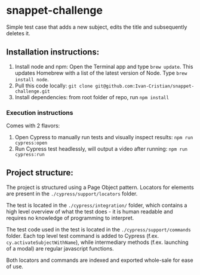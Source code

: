 # snappet-challenge

Simple test case that adds a new subject, edits the title and subsequently deletes it.

## Installation instructions:
1. Install node and npm:
Open the Terminal app and type `brew update`. This updates Homebrew with a list of the latest version of Node.
Type `brew install node`.
2. Pull this code locally:
`git clone git@github.com:Ivan-Cristian/snappet-challenge.git`
3. Install dependencies:
from root folder of repo, run `npm install`

### Execution instructions
Comes with 2 flavors:
1. Open Cypress to manually run tests and visually inspect results: `npm run cypress:open`
2. Run Cypress test headlessly, will output a video after running: `npm run cypress:run`

## Project structure:
The project is structured using a Page Object pattern. Locators for elements are present in the `./cypress/support/locators` folder.

The test is located in the `./cypress/integration/` folder, which contains a high level overview of what the test does - it is human readable and requires no knowledge of programming to interpret.

The test code used in the test is located in the `./cypress/support/commands` folder. Each top level test command is added to Cypress (f.ex. `cy.activateSubjectWithName`), while intermediary methods (f.ex. launching of a modal) are regular javascript functions.

Both locators and commands are indexed and exported whole-sale for ease of use.
